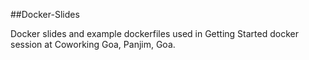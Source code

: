 ##Docker-Slides

Docker slides and example dockerfiles used in Getting Started docker session at Coworking Goa, Panjim, Goa.


